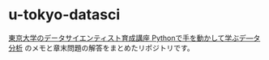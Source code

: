 # u-tokyo-datasci

[東京大学のデータサイエンティスト育成講座 Pythonで手を動かして学ぶデ―タ分析](https://book.mynavi.jp/ec/products/detail/id=102631) のメモと章末問題の解答をまとめたリポジトリです。
